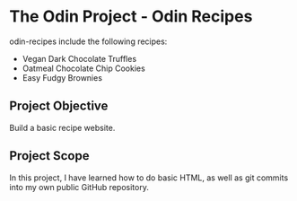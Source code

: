 # The Odin Project - Odin Recipes 
odin-recipes include the following recipes:
- Vegan Dark Chocolate Truffles
- Oatmeal Chocolate Chip Cookies
- Easy Fudgy Brownies

## Project Objective
Build a basic recipe website.

## Project Scope
In this project, I have learned how to do basic HTML, as well as git commits into my own public GitHub repository.
